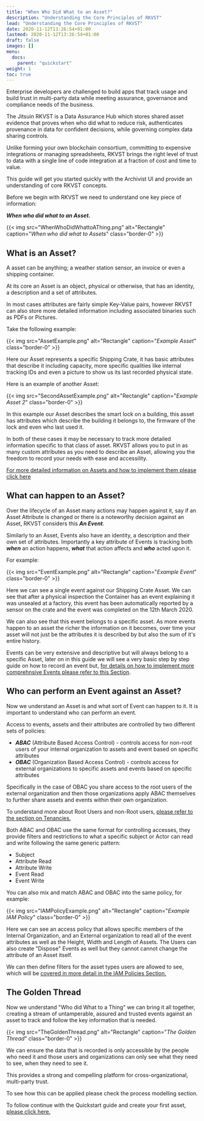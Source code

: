 ```yaml
---
title: "When Who Did What to an Asset?"
description: "Understanding the Core Principles of RKVST"
lead: "Understanding the Core Principles of RKVST"
date: 2020-11-12T13:26:54+01:00
lastmod: 2020-11-12T13:26:54+01:00
draft: false
images: []
menu:
  docs:
    parent: "quickstart"
weight: 1
toc: true
---
```



Enterprise developers are challenged to build apps that track usage and build trust in multi-party data while meeting assurance, governance and compliance needs of the business. 

The Jitsuin RKVST is a Data Assurance Hub which stores shared asset evidence that proves when who did what to reduce risk, authenticates provenance in data for confident decisions, while governing complex data sharing controls. 

Unlike forming your own blockchain consortium, committing to expensive integrations or managing spreadsheets, RKVST brings the right level of trust to data with a single line of code integration at a fraction of cost and time to value.

This guide will get you started quickly with the Archivist UI and provide an understanding of core RKVST concepts.  

Before we begin with RKVST we need to understand one key piece of information: 

***When who did what to an Asset.***

{{< img src="WhenWhoDidWhattoAThing.png" alt="Rectangle" caption="<em>When who did what to Assets</em>" class="border-0" >}}

What is an Asset?
----------------

A asset can be anything; a weather station sensor, an invoice or even a shipping container. 

At its core an Asset is an object, physical or otherwise, that has an identity, a description and a set of attributes. 

In most cases attributes are fairly simple Key-Value pairs, however RKVST can also store more detailed information including associated binaries such as PDFs or Pictures.

Take the following example:


{{< img src="AssetExample.png" alt="Rectangle" caption="<em>Example Asset</em>" class="border-0" >}}

Here our Asset represents a specific Shipping Crate, it has basic attributes that describe it including capacity, more specific qualities like internal tracking IDs and even a picture to show us its last recorded physical state.

Here is an example of another Asset:

{{< img src="SecondAssetExample.png" alt="Rectangle" caption="<em>Example Asset 2</em>" class="border-0" >}}

In this example our Asset describes the smart lock on a building, this asset has attributes which describe the building it belongs to, the firmware of the lock and even who last used it.

In both of these cases it may be necessary to track more detailed information specific to that class of asset. RKVST allows you to put in as many custom attributes as you need to describe an Asset, allowing you the freedom to record your needs with ease and accessility.

[For more detailed information on Assets and how to implement them please click here]()

What can happen to an Asset?
-----------------------------

Over the lifecycle of an Asset many actions may happen against it, say if an Asset Attribute is changed or there is a noteworthy decision against an Asset, RKVST considers this ***An Event***.

Similarly to an Asset, Events also have an identity, a description and their own set of attributes. Importantly a key attribute of Events is tracking both ***when*** an action happens, ***what*** that action affects and ***who*** acted upon it.

For example:

{{< img src="EventExample.png" alt="Rectangle" caption="<em>Example Event</em>" class="border-0" >}}

Here we can see a single event against our Shipping Crate Asset. We can see that after a physical inspection the Container has an event explaining it was unsealed at a factory, this event has been automatically reported by a sensor on the crate and the event was completed on the 12th March 2020.

We can also see that this event belongs to a specific asset. As more events happen to an asset the richer the information on it becomes, over time your asset will not just be the attributes it is described by but also the sum of it's entire history. 

Events can be very extensive and descriptive but will always belong to a specific Asset, later on in this guide we will see a very basic step by step guide on how to record an event but, [for details on how to implement more comprehnsive Events please refer to this Section]().

Who can perform an Event against an Asset?
-------------------------------------------

Now we understand an Asset is and what sort of Event can happen to it. It is important to understand who can perform an event.

Access to events, assets and their attributes are controlled by two different sets of policies:

* ***ABAC*** (Attribute Based Access Control) - controls access for non-root users of your internal organization to assets and event based on specific attributes
* ***OBAC*** (Organization Based Access Control) - controls access for external organizations to specific assets and events based on specific attributes 

Specifically in the case of OBAC you share access to the root users of the external organization and then those organizations apply ABAC themselves to further share assets and events within their own organization.

To understand more about Root Users and non-Root users, [please refer to the section on Tenancies.]()

Both ABAC and OBAC use the same format for controlling accesses, they provide filters and restrictions to what a specific subject or Actor can read and write following the same generic pattern:

* Subject
* Attribute Read
* Attribute Write
* Event Read
* Event Write

You can also mix and match ABAC and OBAC into the same policy, for example:

{{< img src="IAMPolicyExample.png" alt="Rectangle" caption="<em>Example IAM Policy</em>" class="border-0" >}}

Here we can see an access policy that allows specific members of the Internal Organization, and an External organization to read all of the event attributes as well as the Height, Width and Length of Assets. The Users can also create "Dispose" Events as well but they cannot cannot change the attribute of an Asset itself.

We can then define filters for the asset types users are allowed to see, which will be [covered in more detail in the IAM Policies Section.]()

The Golden Thread
-----------------

Now we understand "Who did What to a Thing" we can bring it all together, creating a stream of untamperable, assured and trusted events against an asset to track and follow the key information that is needed. 

{{< img src="TheGoldenThread.png" alt="Rectangle" caption="<em>The Golden Thread</em>" class="border-0" >}}

We can ensure the data that is recorded is only accessible by the people who need it and those users and organizations can only see what they need to see, when they need to see it.

This provides a strong and compelling platform for cross-organizational, multi-party trust.

To see how this can be applied please check the process modelling section.

To follow continue with the Quickstart guide and create your first asset, [please click here.]()

